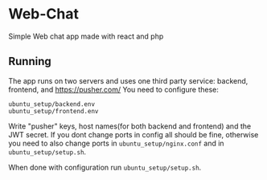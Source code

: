 # Web-Chat
Simple Web chat app made with react and php


## Running
The app runs on two servers and uses one third party service: backend, frontend, and https://pusher.com/
You need to configure these:
```
ubuntu_setup/backend.env
ubuntu_setup/frontend.env
```
Write "pusher" keys, host names(for both backend and frontend) and the JWT secret.
If you dont change ports in config all should be fine, otherwise you need to also change ports in `ubuntu_setup/nginx.conf` and in `ubuntu_setup/setup.sh`.

When done with configuration run `ubuntu_setup/setup.sh`.

